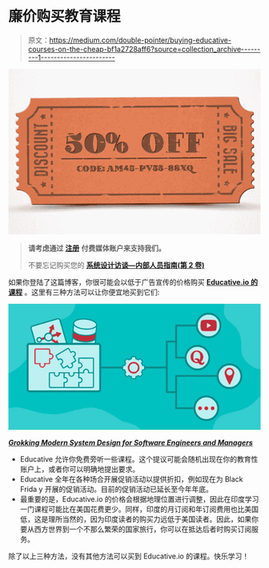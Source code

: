 # 廉价购买教育课程

> 原文：<https://medium.com/double-pointer/buying-educative-courses-on-the-cheap-bf1a2728aff6?source=collection_archive---------1----------------------->

![](img/90e0bf8a039fb2a9db2e65ea9b2bbc32.png)

> **请考虑通过** [**注册**](https://bit.ly/3OvimpR) **付费媒体账户来支持我们。**
> 
> 不要忘记购买您的 [**系统设计访谈—内部人员指南(第 2 卷)**](https://amzn.to/3k4Yq2O)

如果你登陆了这篇博客，你很可能会以低于广告宣传的价格购买 [**Educative.io 的课程**](https://bit.ly/3c9zrm5) 。这里有三种方法可以让你便宜地买到它们:

[![](img/5b8c3415146b7655ae2bd40297f3396d.png)](https://bit.ly/3bD3IOS)

[***Grokking Modern System Design for Software Engineers and Managers***](https://bit.ly/3bD3IOS)

*   Educative 允许你免费旁听一些课程。这个提议可能会随机出现在你的教育性账户上，或者你可以明确地提出要求。
*   Educative 全年在各种场合开展促销活动以提供折扣，例如现在为 Black Frida y 开展的促销活动。目前的促销活动已延长至今年年底。
*   最重要的是，Educative.io 的价格会根据地理位置进行调整，因此在印度学习一门课程可能比在美国花费更少。同样，印度的月订阅和年订阅费用也比美国低，这是理所当然的，因为印度读者的购买力远低于美国读者。因此，如果你要从西方世界到一个不那么繁荣的国家旅行，你可以在抵达后者时购买订阅服务。

除了以上三种方法，没有其他方法可以买到 Educative.io 的课程。快乐学习！